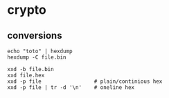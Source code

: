 # crypto

## conversions

    echo "toto" | hexdump
    hexdump -C file.bin
    
    xxd -b file.bin
    xxd file.hex
    xxd -p file                 # plain/continious hex
    xxd -p file | tr -d '\n'    # oneline hex
